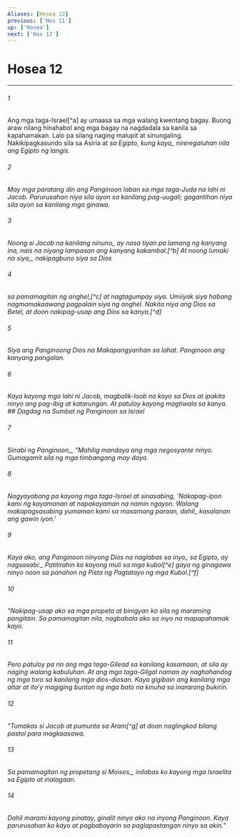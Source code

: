```yaml
---
Aliases: [Hosea 12]
previous: ['Hos 11']
up: ['Hosea']
next: ['Hos 13']
---
```

# Hosea 12

***






















###### 1 










Ang mga taga-Israel[^a] ay umaasa sa mga walang kwentang bagay. Buong araw nilang hinahabol ang mga bagay na nagdadala sa kanila sa kapahamakan. Lalo pa silang naging malupit at sinungaling. Nakikipagkasundo sila sa Asiria at <i class="trans-change">sa Egipto, kung kaya_ nireregaluhan nila ang Egipto ng langis. 





















###### 2 










May mga paratang din ang Panginoon laban sa mga taga-Juda na lahi ni Jacob. Parurusahan niya sila ayon sa kanilang pag-uugali; gagantihan niya sila ayon sa kanilang mga ginawa. 





















###### 3 










Noong si Jacob <i class="trans-change">na kanilang ninuno_ ay nasa tiyan pa lamang ng kanyang ina, nais na niyang lampasan ang kanyang kakambal.[^b] At <i class="trans-change">noong lumaki na siya,_ nakipagbuno siya sa Dios 





















###### 4 










sa pamamagitan ng anghel,[^c] at nagtagumpay siya. Umiiyak siya habang nagmamakaawang pagpalain siya ng anghel. Nakita niya ang Dios sa Betel, at doon nakipag-usap ang Dios sa kanya.[^d] 





















###### 5 










Siya ang Panginoong Dios na Makapangyarihan sa lahat. Panginoon ang kanyang pangalan. 





















###### 6 










Kaya kayong mga lahi ni Jacob, magbalik-loob na kayo sa Dios at ipakita ninyo ang pag-ibig at katarungan. At patuloy kayong magtiwala sa kanya. ## Dagdag na Sumbat ng Panginoon sa Israel 





















###### 7 










<i class="trans-change">Sinabi ng Panginoon,_ "Mahilig mandaya ang mga negosyante ninyo. Gumagamit sila ng mga timbangang may daya. 





















###### 8 










Nagyayabang pa kayong mga taga-Israel at sinasabing, 'Nakapag-ipon kami ng kayamanan at napakayaman na namin ngayon. Walang makapagsasabing yumaman kami sa masamang paraan, <i class="trans-change">dahil_ kasalanan ang gawin iyon.' 





















###### 9 










Kaya ako, ang Panginoon ninyong Dios <i class="trans-change">na naglabas sa inyo_ sa Egipto, <i class="trans-change">ay nagsasabi:_ Patitirahin ko kayong muli sa mga kubol[^e] gaya ng ginagawa ninyo noon sa panahon ng Pista ng Pagtatayo ng mga Kubol.[^f] 





















###### 10 










"Nakipag-usap ako sa mga propeta at binigyan ko sila ng maraming pangitain. Sa pamamagitan nila, nagbabala ako sa inyo na mapapahamak kayo. 





















###### 11 










Pero patuloy pa rin ang mga taga-Gilead sa kanilang kasamaan, at sila ay naging walang kabuluhan. At ang mga taga-Gilgal naman ay naghahandog ng mga toro sa kanilang mga dios-diosan. Kaya gigibain ang kanilang mga altar at itoʼy magiging bunton ng mga bato na kinuha sa inararong bukirin. 





















###### 12 










"Tumakas si Jacob at pumunta sa Aram[^g] at doon naglingkod bilang pastol para magkaasawa. 





















###### 13 










Sa pamamagitan ng propetang <i class="trans-change">si Moises_, inilabas ko kayong mga Israelita sa Egipto at inalagaan. 





















###### 14 










Dahil marami kayong pinatay, ginalit ninyo ako na inyong Panginoon. Kaya parurusahan ko kayo at pagbabayarin sa paglapastangan ninyo sa akin."
